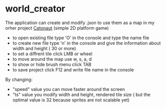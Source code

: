# world_creator
The application can create and modify .json to use them as a map in my orher project [Catonaut](https://github.com/Baczas/Catonaut) (simple 2D platform game)

- to open existing file type 'O' in the console and type the name file
- to create new file type 'n' in the console and give the information about width and height ( 30 or more)
- to set a diffrent tile click LMB or wheel 
- to move around the map use w, s, a, d
- to show or hide brush menu click TAB
- to save project click F12 and write file name in the console


By changing:
- "speed" value you can move faster around the screen
- "ts" value you modify width and height, rendered tile size ( but the optimal value is 32 because sprites are not scalable yet)
